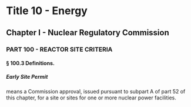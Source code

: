 
# Title 10 - Energy
## Chapter I - Nuclear Regulatory Commission
### PART 100 - REACTOR SITE CRITERIA
#### § 100.3 Definitions.
##### Early Site Permit

means a Commission approval, issued pursuant to subpart A of part 52 of this chapter, for a site or sites for one or more nuclear power facilities.
